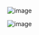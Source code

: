 ![image](https://github.com/user-attachments/assets/36947083-e10f-43d2-a2f6-26f81d92be72)

![image](https://github.com/user-attachments/assets/a34d72bc-e2fa-4587-a101-863a7814a5b9)
